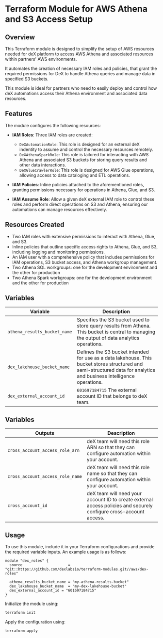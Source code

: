 # Terraform Module for AWS Athena and S3 Access Setup

## Overview

This Terraform module is designed to simplify the setup of AWS resources needed
for deX platform to access AWS Athena and associated resources within partners'
AWS environments.

It automates the creation of necessary IAM roles and policies, that grant the
required permissions for DeX to handle Athena queries and manage data in
specified S3 buckets.

This module is ideal for partners who need to easily deploy and control how deX
automations access their Athena environment and associated data resources.

## Features

The module configures the following resources:

- **IAM Roles**: Three IAM roles are created:
  - `DeXAutomationRole`: This role is designed for an external deX indentity to assume and control the necessary resources remotely.
  - `DeXAthenaSparkRole`: This role is tailored for interacting with AWS Athena and associated S3 buckets for storing query results and other data interactions.
  - `DeXGlueCrawlerRole`: This role is designed for AWS Glue operations, allowing access to data cataloging and ETL operations.

- **IAM Policies**: Inline policies attached to the aforementioned roles, granting permissions necessary for operations in Athena, Glue, and S3.

- **IAM Assume Role**: Allow a given deX external IAM role to control these roles and perform direct operations on S3 and Athena, ensuring our automations can manage resources effectively.

## Resources Created

- Two IAM roles with extensive permissions to interact with Athena, Glue, and S3.
- Inline policies that outline specific access rights to Athena, Glue, and S3, including logging and monitoring permissions.
- An IAM user with a comprehensive policy that includes permissions for IAM operations, S3 bucket access, and Athena workgroup management.
- Two Athena SQL workgroups: one for the development environment and the other for production
- Two Athena Spark workgroups: one for the development environment and the other for production

## Variables

| Variable                         | Description                                                                                          |
|----------------------------------|------------------------------------------------------------------------------------------------------|
| `athena_results_bucket_name`     | Specifies the S3 bucket used to store query results from Athena. This bucket is central to managing the output of data analytics operations. |
| `dex_lakehouse_bucket_name`      | Defines the S3 bucket intended for use as a data lakehouse. This bucket stores structured and semi-structured data for analytics and business intelligence operations. |
| `dex_external_account_id`        | `601697184715` The external account ID that belongs to deX team. |

## Variables

| Outputs                          | Description                                                                                          |
|----------------------------------|------------------------------------------------------------------------------------------------------|
| `cross_account_access_role_arn`  | deX team will need this role ARN so that they can configure automation within your account. |
| `cross_account_access_role_name` | deX team will need this role name so that they can configure automation within your account. |
| `cross_account_id`               | deX team will need your account ID to create external access policies and securely configure cross-account access. |

## Usage

To use this module, include it in your Terraform configurations and provide the required variable inputs. An example usage is as follows:

```hcl
module "dex_roles" {
  source                     = "git::https://github.com/dexlabsio/terraform-modules.git//aws/dex-roles"

  athena_results_bucket_name = "my-athena-results-bucket"
  dex_lakehouse_bucket_name  = "my-dex-lakehouse-bucket"
  dex_external_account_id = "601697184715"
}

```

Initialize the module using:

```bash
terraform init
```

Apply the configuration using:

```bash
terraform apply
```
